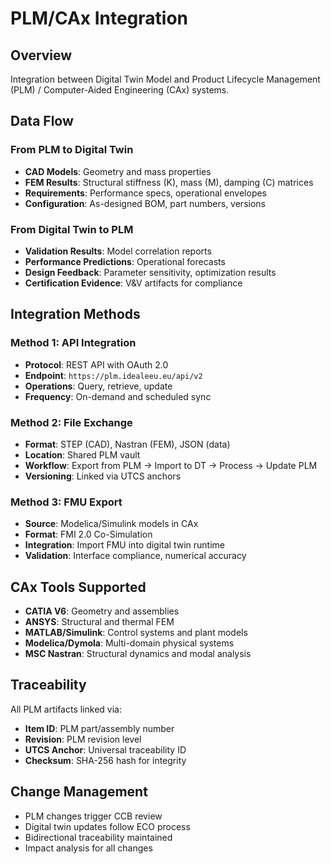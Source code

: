 # PLM/CAx Integration

## Overview
Integration between Digital Twin Model and Product Lifecycle Management (PLM) / Computer-Aided Engineering (CAx) systems.

## Data Flow

### From PLM to Digital Twin
- **CAD Models**: Geometry and mass properties
- **FEM Results**: Structural stiffness (K), mass (M), damping (C) matrices
- **Requirements**: Performance specs, operational envelopes
- **Configuration**: As-designed BOM, part numbers, versions

### From Digital Twin to PLM
- **Validation Results**: Model correlation reports
- **Performance Predictions**: Operational forecasts
- **Design Feedback**: Parameter sensitivity, optimization results
- **Certification Evidence**: V&V artifacts for compliance

## Integration Methods

### Method 1: API Integration
- **Protocol**: REST API with OAuth 2.0
- **Endpoint**: `https://plm.idealeeu.eu/api/v2`
- **Operations**: Query, retrieve, update
- **Frequency**: On-demand and scheduled sync

### Method 2: File Exchange
- **Format**: STEP (CAD), Nastran (FEM), JSON (data)
- **Location**: Shared PLM vault
- **Workflow**: Export from PLM → Import to DT → Process → Update PLM
- **Versioning**: Linked via UTCS anchors

### Method 3: FMU Export
- **Source**: Modelica/Simulink models in CAx
- **Format**: FMI 2.0 Co-Simulation
- **Integration**: Import FMU into digital twin runtime
- **Validation**: Interface compliance, numerical accuracy

## CAx Tools Supported
- **CATIA V6**: Geometry and assemblies
- **ANSYS**: Structural and thermal FEM
- **MATLAB/Simulink**: Control systems and plant models
- **Modelica/Dymola**: Multi-domain physical systems
- **MSC Nastran**: Structural dynamics and modal analysis

## Traceability
All PLM artifacts linked via:
- **Item ID**: PLM part/assembly number
- **Revision**: PLM revision level
- **UTCS Anchor**: Universal traceability ID
- **Checksum**: SHA-256 hash for integrity

## Change Management
- PLM changes trigger CCB review
- Digital twin updates follow ECO process
- Bidirectional traceability maintained
- Impact analysis for all changes
